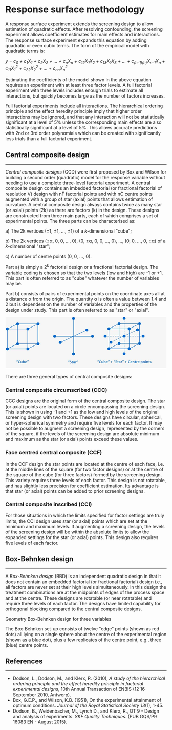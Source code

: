Response surface methodology
==========================
A response surface experiment extends the screening design to allow estimation of quadratic effects. After resolving confounding, the screening experiment allows coefficient estimates for main effects and interactions. The response surface experiment expands this equation by adding quadratic or even cubic terms. The form of the empirical model with quadratic terms is:

*y = c<sub>0</sub> + c<sub>1</sub>X<sub>1</sub> + c<sub>2</sub>X<sub>2</sub> + ... + c<sub>n</sub>X<sub>n</sub> + c<sub>12</sub>X<sub>1</sub>X<sub>2</sub> + c<sub>13</sub>X<sub>1</sub>X<sub>3</sub> + ... + c<sub>(n-1)(n)</sub>X<sub>n-1</sub>X<sub>n</sub> + c<sub>11</sub>X<sub>1</sub><sup>2</sup> + c<sub>22</sub>X<sub>2</sub><sup>2</sup> + ... + c<sub>nn</sub>X<sub>n</sub><sup>2</sup>*

Estimating the coefficients of the model shown in the above equation requires an experiment with at least three factor levels. A full factorial experiment with three levels includes enough trials to estimate all interactions, but quickly becomes large as the number of factors increases.

Full factorial experiments include all interactions. The hierarchical ordering principle and the effect heredity principle imply that higher order interactions may be ignored, and that any interaction will not be statistically significant at a level of 5% unless the corresponding main effects are also statistically significant at a level of 5%. This allows accurate predictions with 2nd or 3rd order polynomials which can be created with significantly less trials than a full factorial experiment.

## Central composite design
-------
*Central composite designs* (CCD) were first proposed by Box and Wilson for building a second order (quadratic) model for the response variable without needing to use a complete three-level factorial experiment. A central composite design contains an imbedded factorial (or fractional factorial of resolution V) design with nF factorial points and with nC centre points augmented with a group of star (axial) points that allows estimation of curvature. A central composite design always contains twice as many star (or axial) points (2k) as there are factors (k) in the design. These designs are constructed from three main parts, each of which comprises a set of experimental points. The three parts can be characterised as:

a)	The 2k vertices (±1, ±1, ..., ±1) of a *k*-dimensional "cube";

b)	The 2k vertices (±α, 0, 0, ..., 0), (0, ±α, 0, 0, ..., 0), ..., (0, 0, ..., 0, ±α) of a *k*-dimensional "star";

c)	A number of centre points (0, 0, ..., 0).

Part a) is simply a 2<sup>k</sup> factorial design or a fractional factorial design. The variable coding is chosen so that the two levels (low and high) are -1 or +1. This part is often referred to as "cube" whatever the number of variables may be.

Part b) consists of pairs of experimental points on the coordinate axes all at a distance α from the origin. The quantity α is often a value between 1.4 and 2 but is dependent on the number of variables and the properties of the design under study. This part is often referred to as "star" or "axial".

![rsmDesignShapes](rsmDesignShapes.JPG)
 
There are three general types of central composite designs:

### Central composite circumscribed (CCC)
CCC designs are the original form of the central composite design. The star (or axial) points are located on a circle encompassing the screening design. This is shown in using -1 and +1 as the low and high levels of the original screening design with two factors. These designs have circular, spherical, or hyper-spherical symmetry and require five levels for each factor. It may not be possible to augment a screening design, represented by the corners of the square, if the levels of the screening design are absolute minimum and maximum as the star (or axial) points exceed these values.

### Face centred central composite (CCF)
In the CCF design the star points are located at the centre of each face, i.e. at the middle lines of the square (for two factor designs) or at the centre of the square of the cube (for three factors) formed by the screening design. This variety requires three levels of each factor. This design is not rotatable, and has slightly less precision for coefficient estimation. Its advantage is that star (or axial) points can be added to prior screening designs.

### Central composite inscribed (CCI)
For those situations in which the limits specified for factor settings are truly limits, the CCI design uses star (or axial) points which are set at the minimum and maximum levels. If augmenting a screening design, the levels of the screening design will be within the absolute limits to allow the expanded settings for the star (or axial) points. This design also requires five levels of each factor.


## Box-Behnken design
-------

A *Box-Behnken design* (BBD) is an independent quadratic design in that it does not contain an embedded factorial (or fractional factorial) design i.e., all factors are never set at their high levels simultaneously. In this design the treatment combinations are at the midpoints of edges of the process space and at the centre. These designs are rotatable (or near rotatable) and require three levels of each factor. The designs have limited capability for orthogonal blocking compared to the central composite designs.

Geometry Box-Behnken design for three variables

The Box-Behnken set-up consists of twelve "edge" points (shown as red dots) all lying on a single sphere about the centre of the experimental region (shown as a blue dot), plus a few replicates of the centre point, e.g., three (blue) centre points.

## References 
-------
- Dodson, L., Dodson, M., and Klerx, R. (2010), *A study of the hierarchical ordering principle and the effect heredity principle in factorial experimental designs*, 10th Annual Transaction of ENBIS (12 16 September 2010, Antwerp).
- Box, G.E.P., and Wilson, K.B. (1951), On the experimental attainment of optimum conditions. *Journal of the Royal Statistical Society 13*(1), 1-45.
- Dodson, B., Weidenbacher, M., Lynch D., and Klerx, R., QT 9 - Design and analysis of experiments. *SKF Quality Techniques*. (PUB GQS/P9 16083 EN - August 2015).
